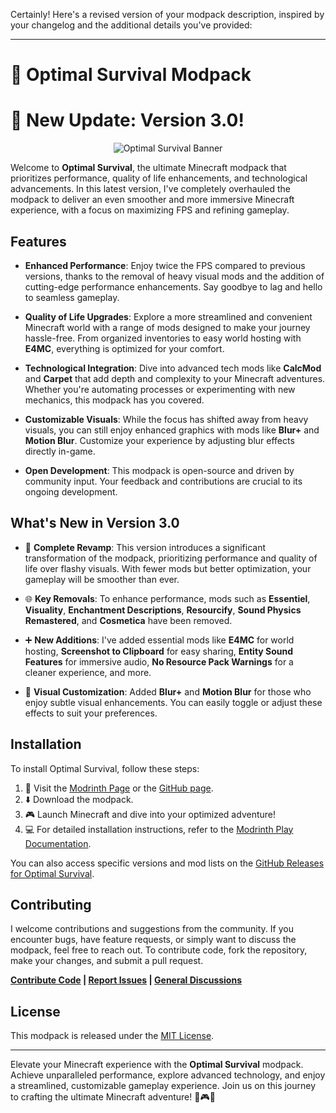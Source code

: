 Certainly! Here's a revised version of your modpack description, inspired by your changelog and the additional details you've provided:

---

# 🚀 Optimal Survival Modpack
# 🌟 New Update: Version 3.0!

<p align="center">
  <img src="https://i.imgur.com/Cbs9ixz.png" alt="Optimal Survival Banner">
</p>

Welcome to **Optimal Survival**, the ultimate Minecraft modpack that prioritizes performance, quality of life enhancements, and technological advancements. In this latest version, I've completely overhauled the modpack to deliver an even smoother and more immersive Minecraft experience, with a focus on maximizing FPS and refining gameplay.

## Features

- **Enhanced Performance**: Enjoy twice the FPS compared to previous versions, thanks to the removal of heavy visual mods and the addition of cutting-edge performance enhancements. Say goodbye to lag and hello to seamless gameplay.

- **Quality of Life Upgrades**: Explore a more streamlined and convenient Minecraft world with a range of mods designed to make your journey hassle-free. From organized inventories to easy world hosting with **E4MC**, everything is optimized for your comfort.

- **Technological Integration**: Dive into advanced tech mods like **CalcMod** and **Carpet** that add depth and complexity to your Minecraft adventures. Whether you're automating processes or experimenting with new mechanics, this modpack has you covered.

- **Customizable Visuals**: While the focus has shifted away from heavy visuals, you can still enjoy enhanced graphics with mods like **Blur+** and **Motion Blur**. Customize your experience by adjusting blur effects directly in-game.

- **Open Development**: This modpack is open-source and driven by community input. Your feedback and contributions are crucial to its ongoing development.

## What's New in Version 3.0

- 🔄 **Complete Revamp**: This version introduces a significant transformation of the modpack, prioritizing performance and quality of life over flashy visuals. With fewer mods but better optimization, your gameplay will be smoother than ever.

- 🌐 **Key Removals**: To enhance performance, mods such as **Essentiel**, **Visuality**, **Enchantment Descriptions**, **Resourcify**, **Sound Physics Remastered**, and **Cosmetica** have been removed.

- ➕ **New Additions**: I've added essential mods like **E4MC** for world hosting, **Screenshot to Clipboard** for easy sharing, **Entity Sound Features** for immersive audio, **No Resource Pack Warnings** for a cleaner experience, and more.

- 🎨 **Visual Customization**: Added **Blur+** and **Motion Blur** for those who enjoy subtle visual enhancements. You can easily toggle or adjust these effects to suit your preferences.

## Installation

To install Optimal Survival, follow these steps:

1. 🚀 Visit the [Modrinth Page](https://modrinth.com/modpack/ypVlq7MG) or the [GitHub page](https://github.com/Cacahouetes/Optimal-Survival).
2. ⬇️ Download the modpack.
3. 🎮 Launch Minecraft and dive into your optimized adventure!
4. 💻 For detailed installation instructions, refer to the [Modrinth Play Documentation](https://docs.modrinth.com/modpacks/play).

You can also access specific versions and mod lists on the [GitHub Releases for Optimal Survival](https://github.com/Cacahouetes/Optimal-Survival/releases).

## Contributing

I welcome contributions and suggestions from the community. If you encounter bugs, have feature requests, or simply want to discuss the modpack, feel free to reach out. To contribute code, fork the repository, make your changes, and submit a pull request.

**[Contribute Code](https://github.com/Cacahouetes/Optimal-Survival/pulls) | [Report Issues](https://github.com/Cacahouetes/Optimal-Survival/issues) | [General Discussions](https://github.com/Cacahouetes/Optimal-Survival/discussions/1)**

## License

This modpack is released under the [MIT License](https://github.com/Cacahouetes/Optimal-Survival/blob/main/LICENSE).

---

Elevate your Minecraft experience with the **Optimal Survival** modpack. Achieve unparalleled performance, explore advanced technology, and enjoy a streamlined, customizable gameplay experience. Join us on this journey to crafting the ultimate Minecraft adventure! 🌟🎮🚀
